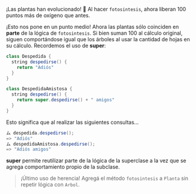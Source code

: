 ¡Las plantas han evolucionado! :eyes: Al hacer `fotosintesis`, ahora liberan 100 puntos más de oxígeno que antes.

¡Esto nos pone en un punto medio! Ahora las plantas sólo coinciden en **parte** de la lógica de `fotosintesis`. Si bien suman 100 al cálculo original, siguen comportándose igual que los árboles al usar la cantidad de hojas en su cálculo. Recordemos el uso de **super**:

```java
class Despedida {
  string despedirse() {
    return "Adiós"
  }
}

class DespedidaAmistosa {
  string despedirse() {
    return super.despedirse() + " amigos"
  }
}
```

Esto significa que al realizar las siguientes consultas...

```java
ム despedida.despedirse();
=> "Adiós"
ム despedidaAmistosa.despedirse();
=> "Adiós amigos"
```

**super** permite reutilizar parte de la lógica de la superclase a la vez que se agrega comportamiento propio de la subclase.

> ¡Último uso de herencia! Agregá el método `fotosintesis` a `Planta` sin repetir lógica con `Arbol`.